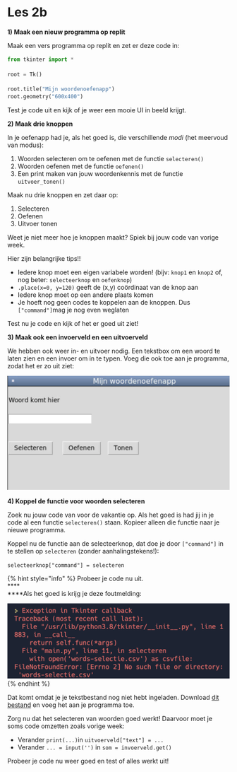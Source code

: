 # Les 2b

**1) Maak een nieuw programma op replit**

Maak een vers programma op replit en zet er deze code in:

```python
from tkinter import *

root = Tk()

root.title("Mijn woordenoefenapp")
root.geometry("600x400")
```

Test je code uit en kijk of je weer een mooie UI in beeld krijgt.

**2) Maak drie knoppen**

In je oefenapp had je, als het goed is, die verschillende _modi_ (het meervoud van modus):

1. Woorden selecteren om te oefenen met de functie `selecteren()`
2. Woorden oefenen met de functie `oefenen()`
3. Een print maken van jouw woordenkennis met de functie `uitvoer_tonen()`

Maak nu drie knoppen en zet daar op:

1. Selecteren
2. Oefenen
3. Uitvoer tonen

Weet je niet meer hoe je knoppen maakt? Spiek bij jouw code van vorige week.&#x20;

Hier zijn belangrijke tips!!

* Iedere knop moet een eigen variabele worden! (bijv: `knop1` en `knop2` of, nog beter: `selecteerknop` en `oefenknop`)
* `.place(x=0, y=120)` geeft de (x,y) coördinaat van de knop aan
* Iedere knop moet op een andere plaats komen
* Je hoeft nog geen codes te koppelen aan de knoppen. Dus `["command"]`mag je nog even weglaten

Test nu je code en kijk of het er goed uit ziet!&#x20;

**3) Maak ook een invoerveld en een uitvoerveld**

We hebben ook weer in- en uitvoer nodig. Een tekstbox om een woord te laten zien en een invoer om in te typen. Voeg die ook toe aan je programma, zodat het er zo uit ziet:

<img src="../../.gitbook/assets/image (14).png" alt="" data-size="original">

**4) Koppel de functie voor woorden selecteren**

Zoek nu jouw code van voor de vakantie op. Als het goed is had jij in je code al een functie `selecteren()` staan. Kopieer alleen die functie naar je nieuwe programma.

Koppel nu de functie aan de selecteerknop, dat doe je door `["command"]` in te stellen op `selecteren` (zonder aanhalingstekens!):

`selecteerknop["command"] = selecteren`

{% hint style="info" %}
Probeer je code nu uit. \
****\
****Als het goed is krijg je deze foutmelding:

****![](<../../.gitbook/assets/image (15).png>)****
{% endhint %}

Dat komt omdat je je tekstbestand nog niet hebt ingeladen. Download [dit bestand](https://replit.com/@mevrHermans/pidk-k3-m3-l7-einde#words.csv) en voeg het aan je programma toe.

Zorg nu dat het selecteren van woorden goed werkt! Daarvoor moet je soms code omzetten zoals vorige week:

* Verander `print(...)`in `uitvoerveld["text"] = ...`
* Verander `... = input('')` in `som = invoerveld.get()`

Probeer je code nu weer goed en test of alles werkt uit!


